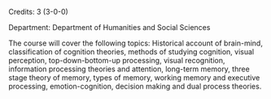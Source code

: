 Credits: 3 (3-0-0)

Department: Department of Humanities and Social Sciences

The course will cover the following topics: Historical account of brain-mind, classification of cognition theories, methods of studying cognition, visual perception, top-down-bottom-up processing, visual recognition, information processing theories and attention, long-term memory, three stage theory of memory, types of memory, working memory and executive processing, emotion-cognition, decision making and dual process theories.